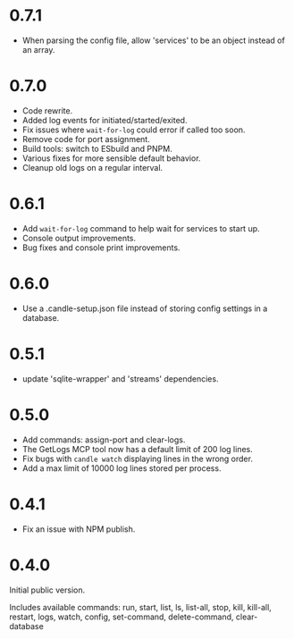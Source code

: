 
# 0.7.1
  - When parsing the config file, allow 'services' to be an object instead of an array.

# 0.7.0

  - Code rewrite.
  - Added log events for initiated/started/exited.
  - Fix issues where `wait-for-log` could error if called too soon.
  - Remove code for port assignment.
  - Build tools: switch to ESbuild and PNPM.
  - Various fixes for more sensible default behavior.
  - Cleanup old logs on a regular interval.
 
# 0.6.1

  - Add `wait-for-log` command to help wait for services to start up.
  - Console output improvements.
  - Bug fixes and console print improvements.

# 0.6.0

 - Use a .candle-setup.json file instead of storing config settings in a database.

# 0.5.1

 - update 'sqlite-wrapper' and 'streams' dependencies.

# 0.5.0

 - Add commands: assign-port and clear-logs.
 - The GetLogs MCP tool now has a default limit of 200 log lines.
 - Fix bugs with `candle watch` displaying lines in the wrong order.
 - Add a max limit of 10000 log lines stored per process.

# 0.4.1

 - Fix an issue with NPM publish.

# 0.4.0

Initial public version.

Includes available commands: run, start, list, ls, list-all, stop, kill, kill-all, restart, logs, watch, config, set-command, delete-command, clear-database

